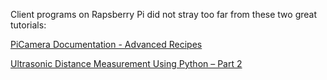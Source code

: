 Client programs on Rapsberry Pi did not stray too far from these two great tutorials: 

[PiCamera Documentation - Advanced Recipes](https://picamera.readthedocs.io/en/latest/recipes2.html#rapid-capture-and-streaming)

[Ultrasonic Distance Measurement Using Python – Part 2](http://www.raspberrypi-spy.co.uk/2013/01/ultrasonic-distance-measurement-using-python-part-2/)
